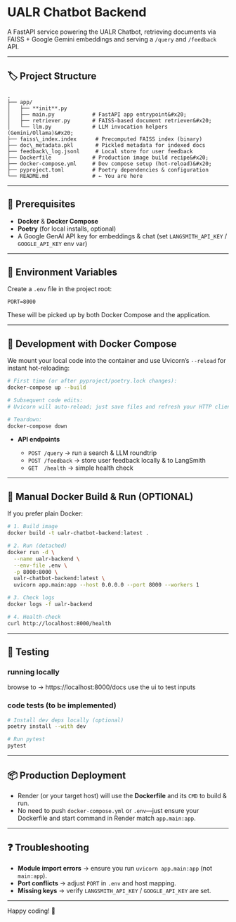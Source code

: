 # UALR Chatbot Backend

A FastAPI service powering the UALR Chatbot, retrieving documents via FAISS + Google Gemini embeddings and serving a `/query` and `/feedback` API.

---

## 🏷️ Project Structure

```
.
├── app/
│   ├── **init**.py
│   ├── main.py            # FastAPI app entrypoint&#x20;
│   ├── retriever.py       # FAISS-based document retriever&#x20;
│   └── llm.py             # LLM invocation helpers (Gemini/Ollama)&#x20;
├── faiss\_index.index      # Precomputed FAISS index (binary)
├── doc\_metadata.pkl       # Pickled metadata for indexed docs
├── feedback\_log.jsonl     # Local store for user feedback
├── Dockerfile             # Production image build recipe&#x20;
├── docker-compose.yml     # Dev compose setup (hot-reload)&#x20;
├── pyproject.toml         # Poetry dependencies & configuration
└── README.md              # ← You are here

````

---

## 🚀 Prerequisites

- **Docker** & **Docker Compose**  
- **Poetry** (for local installs, optional)  
- A Google GenAI API key for embeddings & chat (set `LANGSMITH_API_KEY` / `GOOGLE_API_KEY` env var)

---

## 🔧 Environment Variables

Create a `.env` file in the project root:

```env
PORT=8000
````

These will be picked up by both Docker Compose and the application.

---

## 🐳 Development with Docker Compose

We mount your local code into the container and use Uvicorn’s `--reload` for instant hot-reloading:

```bash
# First time (or after pyproject/poetry.lock changes):
docker-compose up --build

# Subsequent code edits:
# Uvicorn will auto-reload; just save files and refresh your HTTP client

# Teardown:
docker-compose down
```

* **API endpoints**

  * `POST /query`  → run a search & LLM roundtrip
  * `POST /feedback` → store user feedback locally & to LangSmith
  * `GET  /health` → simple health check

---

## 🔨 Manual Docker Build & Run (OPTIONAL)

If you prefer plain Docker:

```bash
# 1. Build image
docker build -t ualr-chatbot-backend:latest .

# 2. Run (detached)
docker run -d \
  --name ualr-backend \
  --env-file .env \
  -p 8000:8000 \
  ualr-chatbot-backend:latest \
  uvicorn app.main:app --host 0.0.0.0 --port 8000 --workers 1

# 3. Check logs
docker logs -f ualr-backend

# 4. Health-check
curl http://localhost:8000/health
```

---

## 🧪 Testing
### running locally

browse to -> https://localhost:8000/docs
use the ui to test inputs

### code tests (to be implemented)
```bash
# Install dev deps locally (optional)
poetry install --with dev

# Run pytest
pytest
```

---

## 📦 Production Deployment

* Render (or your target host) will use the **Dockerfile** and its `CMD` to build & run.
* No need to push `docker-compose.yml` or `.env`—just ensure your Dockerfile and start command in Render match `app.main:app`.

---

## ❓ Troubleshooting

* **Module import errors** → ensure you run `uvicorn app.main:app` (not `main:app`).
* **Port conflicts** → adjust `PORT` in `.env` and host mapping.
* **Missing keys** → verify `LANGSMITH_API_KEY` / `GOOGLE_API_KEY` are set.

---

Happy coding! 🚀
